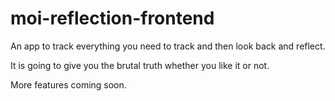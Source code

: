 # moi-reflection-frontend
An app to track everything you need to track and then look back and reflect. 

It is going to give you the brutal truth whether you like it or not. 

More features coming soon. 

